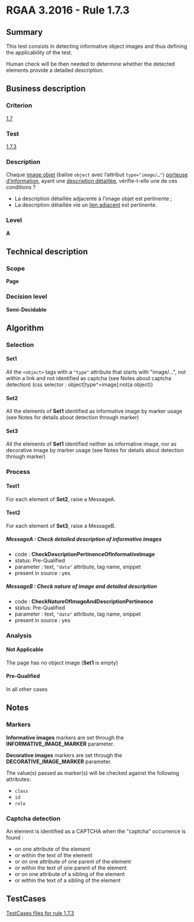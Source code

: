 # RGAA 3.2016 - Rule 1.7.3

## Summary
This test consists in detecting informative object images and thus defining the applicability of the test.

Human check will be then needed to determine whether the detected elements provide a detailed description.

## Business description

### Criterion
[1.7](http://references.modernisation.gouv.fr/rgaa-accessibilite/2016/criteres.html#crit-1-7)

### Test
[1.7.3](http://references.modernisation.gouv.fr/rgaa-accessibilite/2016/criteres.html#test-1-7-3)

### Description
<div lang="fr">Chaque <a href="http://references.modernisation.gouv.fr/rgaa-accessibilite/glossaire.html#image-objet">image objet</a> (balise <code lang="en">object</code> avec l&#x2019;attribut <code lang="en">type="image/…"</code>) <a href="http://references.modernisation.gouv.fr/rgaa-accessibilite/glossaire.html#image-porteuse-dinformation">porteuse d&#x2019;information</a>, ayant une <a href="http://references.modernisation.gouv.fr/rgaa-accessibilite/glossaire.html#description-dtaille-image">description d&#xE9;taill&#xE9;e</a>, v&#xE9;rifie-t-elle une de ces conditions&nbsp;? <ul><li>La description d&#xE9;taill&#xE9;e adjacente &#xE0; l&#x2019;image objet est pertinente&nbsp;;</li> <li>La description d&#xE9;taill&#xE9;e <i>via</i> un <a href="http://references.modernisation.gouv.fr/rgaa-accessibilite/glossaire.html#lien-adjacent">lien adjacent</a> est pertinente.</li> </ul></div>

### Level
**A**

## Technical description

### Scope
**Page**

### Decision level
**Semi-Decidable**

## Algorithm

### Selection

#### Set1

All the `<object>` tags with a `"type"` attribute that starts with "image/...", not within a link and not identified as captcha (see Notes about captcha detection)  (css selector : object[type^=image]:not(a object))

#### Set2

All the elements of **Set1** identified as informative image by marker usage (see Notes for details about detection through marker)

#### Set3

All the elements of **Set1** identified neither as informative image, nor as decorative image by marker usage (see Notes for details about detection through marker)

### Process

#### Test1

For each element of **Set2**, raise a MessageA.

#### Test2

For each element of **Set3**, raise a MessageB.

##### MessageA : Check detailed description of informative images

-    code : **CheckDescriptionPertinenceOfInformativeImage** 
-    status: Pre-Qualified
-    parameter : text, `"data"` attribute, tag name, snippet
-    present in source : yes

##### MessageB : Check nature of image and detailed description 

-    code : **CheckNatureOfImageAndDescriptionPertinence** 
-    status: Pre-Qualified
-    parameter : text, `"data"` attribute, tag name, snippet
-    present in source : yes

### Analysis

#### Not Applicable 

The page has no object image (**Set1** is empty)

#### Pre-Qualified

In all other cases

## Notes

### Markers 

**Informative images** markers are set through the **INFORMATIVE_IMAGE_MARKER** parameter.

**Decorative images** markers are set through the **DECORATIVE_IMAGE_MARKER** parameter.

The value(s) passed as marker(s) will be checked against the following attributes:

- `class`
- `id`
- `role`

### Captcha detection

An element is identified as a CAPTCHA when the "captcha" occurrence is found :

- on one attribute of the element
- or within the text of the element
- or on one attribute of one parent of the element
- or within the text of one parent of the element
- or on one attribute of a sibling of the element
- or within the text of a sibling of the element



##  TestCases

[TestCases files for rule 1.7.3](https://github.com/Asqatasun/Asqatasun/tree/develop/rules/rules-rgaa3.2016/src/test/resources/testcases/rgaa32016/Rgaa32016Rule010703/)


